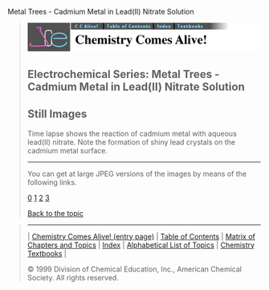 





 Metal Trees - Cadmium Metal in Lead(II) Nitrate Solution
 



> ![Chemistry Comes Alive!](ccahead.gif)
> 
> 
> 
> 
> 
> 
> 
> 
> 
> ## Electrochemical Series: Metal Trees - Cadmium Metal in Lead(II) Nitrate Solution
> 
> 
> 
> 
> ## Still Images
> 
> 
> 
> 
> 
> 
> 
> 
> 
>  Time lapse shows the reaction of cadmium metal with aqueous lead(II) nitrate. Note the formation of shiny lead crystals on the cadmium metal surface.
>  
> 
> 
> 
> 
> 
> 
> ---
> 
> 
>  You can get at large JPEG versions of the images by means of the following links.
>    
> 
> 
> [0](../../STILLS/TREES/TREE17/64JPG48/0.JPG) 
> [1](../../STILLS/TREES/TREE17/64JPG48/1.JPG) 
> [2](../../STILLS/TREES/TREE17/64JPG48/2.JPG) 
> [3](../../STILLS/TREES/TREE17/64JPG48/3.JPG) 
> 
> 
> 
> 
> [Back to the topic](../../MAIN/TREES/PAGE1.HTM)



> ---
> 
> 
>  |
>  [Chemistry Comes Alive! (entry page)](../../INDEX.HTM) 
>  |
>  [Table of Contents](../../CONTENTS.HTM) 
>  |
>  [Matrix of Chapters and Topics](../../MATRIX.HTM) 
>  |
>  [Index](../../WORDS.HTM) 
>  |
>  [Alphabetical List of Topics](../../ALPHATOP.HTM) 
>  |
>  [Chemistry Textbooks](../../BOOKS.HTM) 
>  |
>  
>  © 1999 Division of Chemical Education, Inc.,
American Chemical Society. All rights reserved.





